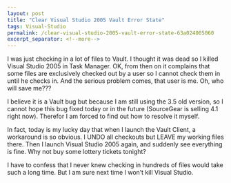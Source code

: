 ```yaml
---
layout: post
title: "Clear Visual Studio 2005 Vault Error State"
tags: Visual-Studio
permalink: /clear-visual-studio-2005-vault-error-state-63a024005060
excerpt_separator: <!--more-->
---
```

I was just checking in a lot of files to Vault. I thought it was dead so I killed Visual Studio 2005 in Task Manager. OK, from then on it complains that some files are exclusively checked out by a user so I cannot check them in until he checks in. And the serious problem comes, that user is me. Oh, who will save me???
<!--more-->

I believe it is a Vault bug but because I am still using the 3.5 old version, so I cannot hope this bug fixed today or in the future (SourceGear is selling 4.1 right now). Therefor I am forced to find out how to resolve it myself.

In fact, today is my lucky day that when I launch the Vault Client, a workaround is so obvious. I UNDO all checkouts but LEAVE my working files there. Then I launch Visual Studio 2005 again, and suddenly see everything is fine. Why not buy some lottery tickets tonight?

I have to confess that I never knew checking in hundreds of files would take such a long time. But I am sure next time I won’t kill Visual Studio.
